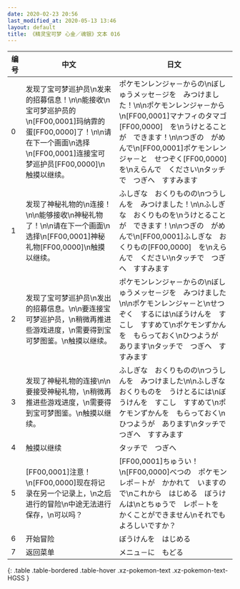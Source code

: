 ```yaml
---
date: 2020-02-23 20:56
last_modified_at: 2020-05-13 13:46
layout: default
title: 《精灵宝可梦 心金／魂银》文本 016
---
```

| 编号 | 中文 | 日文 |
| ---- | ---- | ---- |
| 0 | 发现了宝可梦巡护员\n发来的招募信息！\n\n能接收\n宝可梦巡护员的\n[FF00,0001]玛纳霏的蛋[FF00,0000]了！\n\n请在下一个画面\n选择\n[FF00,0001]连接宝可梦巡护员[FF00,0000]\n触摸以继续。 | ポケモンレンジャ－からの\nぼしゅうメッセ－ジを　みつけました！\n\nポケモンレンジャ－から\n[FF00,0001]マナフィのタマゴ[FF00,0000]　を\nうけとることが　できます！\n\nつぎの　がめんで\n[FF00,0001]ポケモンレンジャ－と　せつぞく[FF00,0000]　を\nえらんで　ください\nタッチで　つぎへ　すすみます |
| 1 | 发现了神秘礼物的\n连接！\n\n能够接收\n神秘礼物了！\n\n请在下一个画面\n选择\n[FF00,0001]神秘礼物[FF00,0000]\n触摸以继续。 | ふしぎな　おくりものの\nつうしんを　みつけました！\n\nふしぎな　おくりものを\nうけとることが　できます！\n\nつぎの　がめんで\n[FF00,0001]ふしぎな　おくりもの[FF00,0000]　を\nえらんで　ください\nタッチで　つぎへ　すすみます |
| 2 | 发现了宝可梦巡护员\n发出的招募信息。\n\n要连接宝可梦巡护员，\n稍微再推进些游戏进度，\n需要得到宝可梦图鉴。\n触摸以继续。 | ポケモンレンジャ－からの\nぼしゅうメッセ－ジを　みつけました\n\nポケモンレンジャ－と\nせつぞく　するには\nぼうけんを　すこし　すすめて\nポケモンずかんを　もらっておく\nひつようが　あります\nタッチで　つぎへ　すすみます |
| 3 | 发现了神秘礼物的连接\n\n要接受神秘礼物，\n稍微再推进些游戏进度，\n需要得到宝可梦图鉴。\n触摸以继续。 | ふしぎな　おくりものの\nつうしんを　みつけました\n\nふしぎな　おくりものを　うけとるには\nぼうけんを　すこし　すすめて\nポケモンずかんを　もらっておく\nひつようが　あります\nタッチで　つぎへ　すすみます |
| 4 | 触摸以继续 | タッチで　つぎへ |
| 5 | [FF00,0001]注意！\n[FF00,0000]现在将记录在另一个记录上，\n之后进行的冒险\n中途无法进行保存，\n可以吗？ | [FF00,0001]ちゅうい！\n[FF00,0000]べつの　ポケモンレポ－トが　かかれて　いますので\nこれから　はじめる　ぼうけんは\nとちゅうで　レポ－トを　かくことができません\nそれでも　よろしいですか？ |
| 6 | 开始冒险 | ぼうけんを　はじめる |
| 7 | 返回菜单 | メニュ－に　もどる |
{: .table .table-bordered .table-hover .xz-pokemon-text .xz-pokemon-text-HGSS }